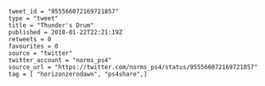 ```
tweet_id = "955566072169721857"
type = "tweet"
title = "Thunder's Drum"
published = 2018-01-22T22:21:19Z
retweets = 0
favourites = 0
source = "twitter"
twitter_account = "norms_ps4"
source_url = "https://twitter.com/norms_ps4/status/955566072169721857"
tag = [ "horizonzerodawn", "ps4share",]
```

<p class='image'><img src='https://mnf.m17s.net/2018/01/22/DULaRjwXcAADqid.jpg' alt=''></p>

